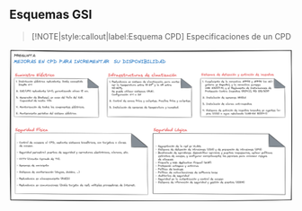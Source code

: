 ## Esquemas GSI <!-- {docsify-ignore} -->

> [!NOTE|style:callout|label:Esquema CPD]
> Especificaciones de un CPD

![](./esquema-especificaciones-cpd.png)
